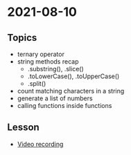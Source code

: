 # 2021-08-10

## Topics

- ternary operator
- string methods recap
  - .substring(), .slice()
  - .toLowerCase(), .toUpperCase()
  - .split()
- count matching characters in a string
- generate a list of numbers
- calling functions inside functions

## Lesson

- [Video recording](https://drive.google.com/file/d/1gLiha9AExKpsJeRuhHc_lGMmftftGhYR/view?usp=sharing)
